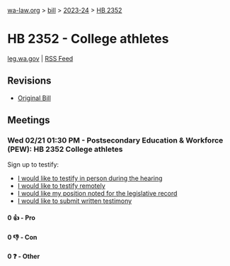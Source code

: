 [wa-law.org](/) > [bill](/bill/) > [2023-24](/bill/2023-24/) > [HB 2352](/bill/2023-24/hb/2352/)

# HB 2352 - College athletes
[leg.wa.gov](https://app.leg.wa.gov/billsummary?BillNumber=2352&Year=2023&Initiative=false) | [RSS Feed](./rss.xml)

## Revisions
* [Original Bill](1/)

## Meetings
### Wed 02/21 01:30 PM - Postsecondary Education & Workforce (PEW): HB 2352 College athletes
Sign up to testify:
* [I would like to testify in person during the hearing](https://app.leg.wa.gov/csi/Testifier/Add?chamber=House&mId=32030&aId=159623&caId=24319&tId=1)
* [I would like to testify remotely](https://app.leg.wa.gov/csi/Testifier/Add?chamber=House&mId=32030&aId=159623&caId=24319&tId=2)
* [I would like my position noted for the legislative record](https://app.leg.wa.gov/csi/Testifier/Add?chamber=House&mId=32030&aId=159623&caId=24319&tId=3)
* [I would like to submit written testimony](https://app.leg.wa.gov/csi/Testifier/Add?chamber=House&mId=32030&aId=159623&caId=24319&tId=4)

#### 0 👍 - Pro

#### 0 👎 - Con

#### 0 ❓ - Other
